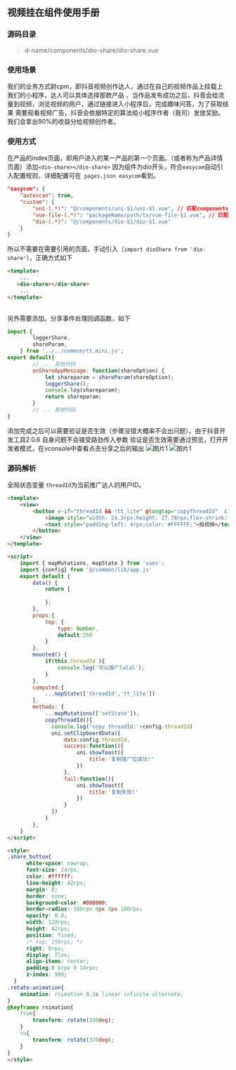 ## 视频挂在组件使用手册
### 源码目录
>d-name/components/dio-share/dio-share.vue

### 使用场景
我们的业务方式尉cpm，即抖音视频创作达人，通过在自己的视频作品上挂载上我们的小程序，达人可以具体选择那款产品
，当作品发布成功之后，抖音会给流量到视频，浏览视频的用户，通过链接进入小程序后，完成趣味问答，为了获取结果
需要观看视频广告，抖音会依据特定的算法给小程序作者（我司）发放奖励。我们会拿出90%的收益分给视频创作者。    
### 使用方式
在产品的index页面，即用户进入的某一产品的第一个页面。（或者称为产品详情页面）添加`<dio-share></dio-share>`
因为组件为dio开头，符合`easycom`自动引入配置规则，详细配置可在` pages.json easycom`看到。
```json
"easycom": {
    "autoscan": true,
    "custom": {
        "uni-(.*)": "@/components/uni-$1/uni-$1.vue", // 匹配components目录内的vue文件
        "vue-file-(.*)": "packageName/path/to/vue-file-$1.vue", // 匹配node_modules内的vue文件
        "dio-(.*)": "@/components/dio-$1/dio-$1.vue"
    }
}
```
所以不需要在需要引用的页面，手动引入（`import dioShare from 'dio-share'`），正确方式如下
```html
<template>
    ...
   <dio-share></dio-share>
    ...
</template>
   
```
另外需要添加，分享事件处理回调函数，如下
```javascript
import {
        loggerShare,
        shareParam,
    } from '../../common/tt.mini.js';
export default{
        // ... 其他代码
        onShareAppMessage: function(shareOption) {
            let shareparam = shareParam(shareOption);
            loggerShare();
            console.log(shareparam);
            return shareparam;
        }
        // ... 其他代码
}
```
添加完成之后可以需要验证是否生效（步骤没错大概率不会出问题）。由于抖音开发工具2.0.6 自身问题不会接受路劲传入参数
验证是否生效需要通过预览，打开开发者模式，在vconsole中查看点击分享之后的输出
![图片1](../images/bbac628300bbe03c5aeccb3fc159bf8.png)
![图片1](../images/20210607174650.png)
### 源码解析
全局状态变量 `threadId`为当前推广达人的用户ID。
```html
<template>
	<view>
        <button v-if="threadId && !tt_lite" @longtap="copyThreadId"  class="share_button" :style="{top:top+'rpx'}"  open-type="share"  data-channel="video">
            <image style="width: 24.3rpx;height: 27.78rpx;flex-shrink: 0;" src="/static/Dou.png" class="rotate-animation"></image>
            <text style="padding-left: 4rpx;color: #FFFFFF;">拍视频</text>
        </button>
	</view>
</template>

<script>
    import { mapMutations, mapState } from 'vuex';
    import {config} from '@/common/lib/app.js'
	export default {
		data() {
			return {
				
			};
		},
        props:{
            top: {
            	type: Number,
                default:250
            }
        },
		mounted() {
			if(this.threadId ){
				console.log('可以推广lalal');
			}
		},
        computed:{
            ...mapState(['threadId','tt_lite'])
        },
        methods: {
			...mapMutations(['setState']),
            copyThreadId(){
              console.log('copy threadId:'+config.threadId)
              uni.setClipboardData({
                  data:config.threadId,
                  success:function(){
                      uni.showToast({
                          title:'复制推广位成功!'
                      })
                  },
                  fail:function(){
                      uni.showToast({
                          title:'复制失败!'
                      })
                  }
              })  
            }
        },
	}
</script>

<style>
.share_button{
      white-space: nowrap;
      font-size: 24rpx;
      color: #ffffff;
      line-height: 42rpx;
      margin: 0;
      border: none;
      background-color: #000000;
      border-radius: 180rpx 0px 0px 180rpx;
      opacity: 0.8;
      width: 120rpx;
      height: 42rpx;
      position: fixed;
      /* top: 250rpx; */
      right: 0rpx;
      display: flex;
      align-items: center;
      padding:0 6rpx 0 14rpx;
	  z-index: 999;
  }
.rotate-animation{
    animation: rnimation 0.3s linear infinite alternate;
}
@keyframes rnimation{
    from{
        transform: rotate(330deg);
    }
    to{
        transform: rotate(370deg);
    }
}
</style>

```
